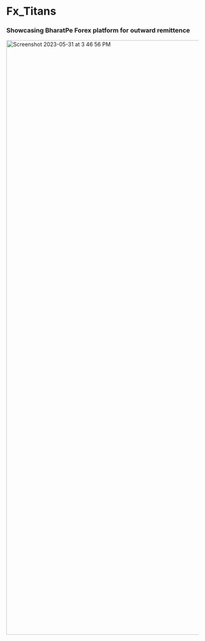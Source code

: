 # Fx_Titans

### Showcasing BharatPe Forex platform for outward remittence
<img width="1555" alt="Screenshot 2023-05-31 at 3 46 56 PM" src="https://github.com/shivendr7/Fx_Titans/assets/59742488/3fb7378b-c6a8-42f0-a9c2-a6eb447757da">
